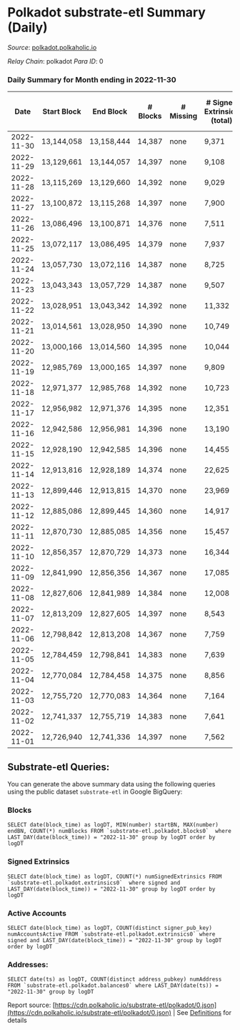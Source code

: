 # Polkadot substrate-etl Summary (Daily)

_Source_: [polkadot.polkaholic.io](https://polkadot.polkaholic.io)

*Relay Chain*: polkadot
*Para ID*: 0



### Daily Summary for Month ending in 2022-11-30


| Date | Start Block | End Block | # Blocks | # Missing | # Signed Extrinsics (total) | # Active Accounts | # Addresses with Balances | # Events | # Transfers | # XCM Transfers In | # XCM Transfers Out |
| ---- | ----------- | --------- | -------- | --------- | --------------------------- | ----------------- | ------------------------- | -------- | ----------- | ------------------ | ------------------- |
| 2022-11-30 | 13,144,058 | 13,158,444 | 14,387 | none  | 9,371 | 3,998 | 1,151,395 | 540,515 | 7,779 ($25,259,376.47) | 175 ($317,840.81) | 181 ($370,182.35) |
| 2022-11-29 | 13,129,661 | 13,144,057 | 14,397 | none  | 9,108 | 3,749 | 1,149,560 | 539,880 | 7,677 ($21,039,229.65) | 159 ($268,375.96) | 181 ($245,900.53) |
| 2022-11-28 | 13,115,269 | 13,129,660 | 14,392 | none  | 9,029 | 4,014 | 1,147,747 | 527,794 | 7,753 ($32,662,906.87) | 188 ($616,000.03) | 222 ($289,215.21) |
| 2022-11-27 | 13,100,872 | 13,115,268 | 14,397 | none  | 7,900 | 3,497 | 1,146,333 | 520,997 | 6,358 ($10,156,137.30) | 144 ($171,562.95) | 210 ($308,952.13) |
| 2022-11-26 | 13,086,496 | 13,100,871 | 14,376 | none  | 7,511 | 3,362 |  | 506,407 | 6,114 ($13,726,435.59) | 141 ($192,471.86) | 208 ($189,163.61) |
| 2022-11-25 | 13,072,117 | 13,086,495 | 14,379 | none  | 7,937 | 3,539 |  | 514,698 | 6,548 ($47,682,842.92) | 143 ($791,820.66) | 190 ($540,452.22) |
| 2022-11-24 | 13,057,730 | 13,072,116 | 14,387 | none  | 8,725 | 3,665 | 1,142,546 | 524,214 | 7,427 ($38,102,021.07) | 146 ($625,400.90) | 195 ($489,595.62) |
| 2022-11-23 | 13,043,343 | 13,057,729 | 14,387 | none  | 9,507 | 4,059 | 1,141,122 | 528,364 | 8,282 ($30,749,987.05) | 194 ($390,385.97) | 249 ($315,929.35) |
| 2022-11-22 | 13,028,951 | 13,043,342 | 14,392 | none  | 11,332 | 4,571 |  | 546,580 | 10,025 ($55,724,559.22) | 217 ($902,659.49) | 333 ($1,171,117.12) |
| 2022-11-21 | 13,014,561 | 13,028,950 | 14,390 | none  | 10,749 | 4,452 |  | 510,849 | 9,873 ($28,306,018.46) | 167 ($11,154,580.85) | 270 ($248,611.52) |
| 2022-11-20 | 13,000,166 | 13,014,560 | 14,395 | none  | 10,044 | 3,968 |  | 473,498 | 8,976 ($29,856,332.96) | 146 ($299,170.27) | 174 ($281,997.36) |
| 2022-11-19 | 12,985,769 | 13,000,165 | 14,397 | none  | 9,809 | 3,990 | 1,132,981 | 478,002 | 8,573 ($22,228,307.42) | 136 ($1,722,051.72) | 168 ($303,589.53) |
| 2022-11-18 | 12,971,377 | 12,985,768 | 14,392 | none  | 10,723 | 4,317 |  | 478,417 | 9,562 ($20,095,209.53) | 158 ($321,090.45) | 184 ($461,114.94) |
| 2022-11-17 | 12,956,982 | 12,971,376 | 14,395 | none  | 12,351 | 4,756 |  | 501,012 | 11,226 ($34,827,166.85) | 150 ($171,381.69) | 207 ($319,817.88) |
| 2022-11-16 | 12,942,586 | 12,956,981 | 14,396 | none  | 13,190 | 4,895 | 1,125,062 | 499,101 | 12,186 ($51,355,062.11) | 179 ($320,798.23) | 237 ($262,930.49) |
| 2022-11-15 | 12,928,190 | 12,942,585 | 14,396 | none  | 14,455 | 5,674 |  | 510,322 | 13,945 ($81,469,967.40) | 147 ($385,265.80) | 225 ($320,809.39) |
| 2022-11-14 | 12,913,816 | 12,928,189 | 14,374 | none  | 22,625 | 7,170 |  | 595,191 | 22,774 ($108,520,005.53) | 268 ($1,860,313.26) | 298 ($487,394.61) |
| 2022-11-13 | 12,899,446 | 12,913,815 | 14,370 | none  | 23,969 | 7,597 |  | 591,990 | 24,267 ($89,644,469.05) | 287 ($595,878.49) | 339 ($313,262.32) |
| 2022-11-12 | 12,885,086 | 12,899,445 | 14,360 | none  | 14,917 | 4,955 |  | 519,096 | 14,772 ($138,367,661.03) | 265 ($1,274,145.88) | 310 ($819,511.43) |
| 2022-11-11 | 12,870,730 | 12,885,085 | 14,356 | none  | 15,457 | 5,142 |  | 520,953 | 15,160 ($157,611,521.35) | 312 ($1,821,363.70) | 365 ($914,095.62) |
| 2022-11-10 | 12,856,357 | 12,870,729 | 14,373 | none  | 16,344 | 5,927 |  | 530,577 | 16,187 ($200,612,026.79) | 295 ($1,958,894.91) | 437 ($814,862.24) |
| 2022-11-09 | 12,841,990 | 12,856,356 | 14,367 | none  | 17,085 | 6,340 |  | 541,274 | 17,387 ($240,478,326.38) | 525 ($2,963,508.88) | 508 ($1,322,495.91) |
| 2022-11-08 | 12,827,606 | 12,841,989 | 14,384 | none  | 12,008 | 4,803 |  | 487,016 | 11,270 ($144,960,361.23) | 307 ($1,738,029.65) | 361 ($1,460,164.59) |
| 2022-11-07 | 12,813,209 | 12,827,605 | 14,397 | none  | 8,543 | 4,057 |  | 467,171 | 7,070 ($61,903,885.73) | 385 ($1,900,507.06) | 252 ($825,708.75) |
| 2022-11-06 | 12,798,842 | 12,813,208 | 14,367 | none  | 7,759 | 3,541 |  | 449,001 | 6,166 ($28,844,102.81) | 240 ($542,393.24) | 214 ($439,845.91) |
| 2022-11-05 | 12,784,459 | 12,798,841 | 14,383 | none  | 7,639 | 3,817 |  | 445,202 | 6,115 ($44,379,986.70) | 225 ($489,659.71) | 239 ($904,559.20) |
| 2022-11-04 | 12,770,084 | 12,784,458 | 14,375 | none  | 8,856 | 4,143 |  | 468,845 | 7,273 ($46,925,681.93) | 301 ($913,596.06) | 279 ($742,878.92) |
| 2022-11-03 | 12,755,720 | 12,770,083 | 14,364 | none  | 7,164 | 3,418 |  | 442,860 | 5,828 ($26,526,234.81) | 256 ($440,164.78) | 290 ($667,953.94) |
| 2022-11-02 | 12,741,337 | 12,755,719 | 14,383 | none  | 7,641 | 3,516 |  | 464,553 | 6,255 ($41,939,123.52) | 214 ($552,424.81) | 232 ($697,136.56) |
| 2022-11-01 | 12,726,940 | 12,741,336 | 14,397 | none  | 7,562 | 3,622 | 1,083,400 | 449,689 | 5,968 ($34,390,302.52) | 218 ($773,973.06) | 251 ($1,054,257.72) |

## Substrate-etl Queries:
You can generate the above summary data using the following queries using the public dataset `substrate-etl` in Google BigQuery:


### Blocks
```
SELECT date(block_time) as logDT, MIN(number) startBN, MAX(number) endBN, COUNT(*) numBlocks FROM `substrate-etl.polkadot.blocks0`  where LAST_DAY(date(block_time)) = "2022-11-30" group by logDT order by logDT
```


### Signed Extrinsics
```
SELECT date(block_time) as logDT, COUNT(*) numSignedExtrinsics FROM `substrate-etl.polkadot.extrinsics0`  where signed and LAST_DAY(date(block_time)) = "2022-11-30" group by logDT order by logDT
```


### Active Accounts
```
SELECT date(block_time) as logDT, COUNT(distinct signer_pub_key) numAccountsActive FROM `substrate-etl.polkadot.extrinsics0` where signed and LAST_DAY(date(block_time)) = "2022-11-30" group by logDT order by logDT
```


### Addresses:
```
SELECT date(ts) as logDT, COUNT(distinct address_pubkey) numAddress FROM `substrate-etl.polkadot.balances0` where LAST_DAY(date(ts)) = "2022-11-30" group by logDT
```



Report source: [https://cdn.polkaholic.io/substrate-etl/polkadot/0.json](https://cdn.polkaholic.io/substrate-etl/polkadot/0.json) | See [Definitions](/DEFINITIONS.md) for details
